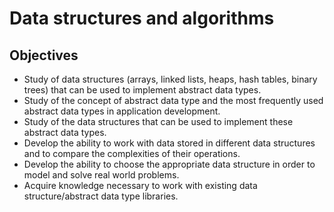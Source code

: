 # Data structures and algorithms

## Objectives
- Study of data structures (arrays, linked lists, heaps, hash tables, binary trees) that can be used to implement abstract data types.
- Study of the concept of abstract data type and the most frequently used abstract data types in application development.
- Study of the data structures that can be used to implement these abstract data types.
- Develop the ability to work with data stored in different data structures and to compare the complexities of their operations.
- Develop the ability to choose the appropriate data structure in order to model and solve real world problems.
- Acquire knowledge necessary to work with existing data structure/abstract data type libraries.
